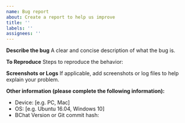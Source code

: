 ```yaml
---
name: Bug report
about: Create a report to help us improve
title: ''
labels: ''
assignees: ''
---
```


**Describe the bug**
A clear and concise description of what the bug is.

**To Reproduce**
Steps to reproduce the behavior:

**Screenshots or Logs**
If applicable, add screenshots or log files to help explain your problem.

**Other information (please complete the following information):**

* Device: [e.g. PC, Mac]
* OS: [e.g. Ubuntu 16.04, Windows 10]
* BChat Version or Git commit hash:
